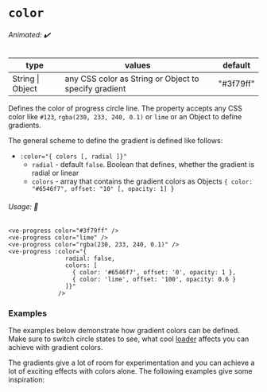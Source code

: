 # `color`

###### Animated: ✔️

| type    | values                                 | default |
|---------|----------------------------------------|---------|
| String \| Object  | any CSS color as String or Object to specify gradient |   "#3f79ff"   |

Defines the color of progress circle line. The property accepts any CSS color like `#123`, `rgba(230, 233, 240, 0.1)` 
or `lime` or an Object to define gradients.

The general scheme to define the gradient is defined like follows:

- `:color="{ colors [, radial ]}"`
    - `radial` - default `false`. Boolean that defines, whether the gradient is radial or linear
    - `colors` - array that contains the gradient colors as Objects `{ color: "#6546f7", offset: "10" [, opacity: 1] }`
    

###### Usage: 📜

```vue
<ve-progress color="#3f79ff" />
<ve-progress color="lime" />
<ve-progress color="rgba(230, 233, 240, 0.1)" />
<ve-progress :color="{
                radial: false,
                colors: [
                  { color: '#6546f7', offset: '0', opacity: 1 },
                  { color: 'lime', offset: '100', opacity: 0.6 }
                ]}" 
              />
```

### Examples

<example-container class="mb-16">
<template #default="{ progress, loading, slider, noData, determinate }">
<v-e-p class="mr-2" size="160" :progress="progress" :loading="loading" :no-data="noData" :determinate="determinate" color="DimGray"/>
<v-e-p class="mr-2" size="160" :progress="progress" :loading="loading" :no-data="noData" :determinate="determinate" color="#1ABC9C"/>
<v-e-p class="mr-2" size="160" :progress="progress" :loading="loading" :no-data="noData" :determinate="determinate" color="rgba(255, 87, 51, 0.7)"/>
<color-random :progress="progress" :loading="loading" :no-data="noData" :determinate="determinate"/>
</template>
<template #code="{ progress }">
<CodeGroup>
<CodeGroupItem >

```vue:no-v-pre
<template>
  <ve-progress :progress="{{ progress }}" color="DimGray"/>
  <ve-progress :progress="{{ progress }}" color="#1ABC9C"/>
  <ve-progress :progress="{{ progress }}" color="rgba(255, 87, 51, 0.7)"/>
</template>
```
</CodeGroupItem>
</CodeGroup>
</template>
</example-container>

The examples below demonstrate how gradient colors can be defined. Make sure to switch circle states to see, what cool [loader](.(loader.md))
affects you can achieve with gradient colors.

<color-gradient class="mb-16">
<template #code="{ progress }">
<CodeGroup>
<CodeGroupItem >

```vue:no-v-pre
<template>
  <ve-progress :progress="{{ progress }}" state :color="gradient1"/>
  <ve-progress :progress="{{ progress }}" :color="gradient2"/>
  <ve-progress :progress="{{ progress }}" :color="gradient3"/>
</template>
<script>
  export default {
    data: () => ({
      gradient1: {
        colors: [
          {
            color: "#3498DB",
            offset: "0",
            opacity: 0.5
          },
          {
            color: "rgb(72, 201, 176)",
            offset: "25"
          },
          {
            color: "hsl(48, 89%, 60%, 0.2)",
            offset: "50"
          },
          {
            color: "Crimson",
            offset: "75"
          },
          {
            color: "#8A2BE2\t",
            offset: "100"
          }
        ]
      },
      gradient2: {
        radial: true,
        colors: [
          {
            color: "#3498DB",
            offset: "0",
            opacity: 0.5
          },
          {
            color: "rgb(72, 201, 176)",
            offset: "25"
          },
          {
            color: "hsl(48, 89%, 60%, 0.2)",
            offset: "50"
          },
          {
            color: "Crimson",
            offset: "75"
          },
          {
            color: "#8A2BE2",
            offset: "100"
          }
        ]
      },
    }),
}
</script>
```
</CodeGroupItem>
</CodeGroup>
</template>
</color-gradient>

The gradients give a lot of room for experimentation and you can achieve a lot of exciting effects with colors alone. 
The following examples give some inspiration:

<color-gradient-crazy>
<template #code="{ progress }">
<CodeGroup>
<CodeGroupItem >

```vue:no-v-pre
<template>
  <ve-progress :progress="{{ progress }}" :color="gradient1" :thickness="40"/>                                                       
  <ve-progress :progress="{{ progress }}" :color="gradient1" line="butt" :thickness="50"/>                                           
  <ve-progress :progress="{{ progress }}" :color="gradient3" line="round" :thickness="10" :empty-thickness="2"/>                     
  <ve-progress :progress="{{ progress }}" :color="gradient4" line="butt" line-mode="in-over" :thickness="100" :empty-thickness="2"/> 
  <ve-progress :progress="{{ progress }}" :color="gradient5" line="round" line-mode="out-over" :thickness="20" :empty-thickness="2"/>
  <ve-progress :progress="{{ progress }}" :color="gradient6" line="round" line-mode="out-over" :thickness="20" :empty-thickness="2"/>
  <ve-progress :progress="{{ progress }}" :color="gradient7" line="round" line-mode="out-over" :thickness="20" :empty-thickness="1"/>
  <ve-progress :progress="{{ progress }}" :color="gradient2" line="butt" :thickness="100" :empty-thickness="1"/>
  <ve-progress :progress="{{ progress }}" :color="gradient2" line="butt" :thickness="150" :empty-thickness="1"/>
</template>
<script>
  export default {
    data: () => ({
      gradient1: {
      radial: true,
      colors: [
        {
          color: "#3260FC",
          offset: "50",
          opacity: "0.15",
        },
        {
          color: "#3260FC",
          offset: "70",
          opacity: "0.15",
        },
        {
          color: "#3260FC",
          offset: "70",
          opacity: "0.1",
        },
        {
          color: "#3260FC",
          offset: "90",
          opacity: "1",
        },
        {
          color: "#3260FC",
          offset: "60",
          opacity: "1",
        },
        {
          color: "#3260FC",
          offset: "0",
          opacity: "0",
        },
      ],
    },
    gradient2: {
      radial: true,
      colors: [
        {
          color: "#8A2BE2",
          offset: "0",
          opacity: 0.5,
        },
        {
          color: "#8A2BE2",
          offset: "98",
          opacity: 0.5,
        },
        {
          color: "#3260FC",
          offset: "99",
          opacity: 1,
        },
        {
          color: "#3260FC",
          offset: "100",
          opacity: 1,
        },
      ],
    },
    gradient3: {
      radial: true,
      colors: [
        {
          color: "#3260FC",
          offset: "96",
          opacity: 1,
        },
        {
          color: "#3260FC",
          offset: "98",
          opacity: 1,
        },
        {
          color: "#e6e9f0",
          offset: "99.9",
          opacity: 1,
        },
        {
          color: "#3260FC",
          offset: "100",
          opacity: 1,
        },
      ],
    },
    gradient4: {
      radial: true,
      colors: [
        {
          color: "#3260FC",
          offset: "49",
          opacity: 1,
        },
        {
          color: "black",
          offset: "50",
          opacity: 0,
        },
        {
          color: "black",
          offset: "90",
          opacity: 0,
        },
        {
          color: "#3260FC",
          offset: "95",
          opacity: 1,
        },
        {
          color: "#3260FC",
          offset: "100",
          opacity: 0.2,
        },
      ],
    },
    gradient5: {
      radial: true,
      colors: [
        {
          color: "#3260FC",
          offset: "49",
          opacity: 1,
        },
        {
          color: "#3260FC",
          offset: "80",
          opacity: 1,
        },
        {
          color: "#3260FC",
          offset: "100",
          opacity: 0,
        },
      ],
    },
    gradient6: {
      radial: true,
      colors: [
        {
          color: "#3260FC",
          offset: "89",
          opacity: 0,
        },
        {
          color: "#3260FC",
          offset: "91",
          opacity: 1,
        },
        {
          color: "#3260FC",
          offset: "93",
          opacity: 0,
        },
        {
          color: "#3260FC",
          offset: "95",
          opacity: 1,
        },
        {
          color: "#3260FC",
          offset: "97",
          opacity: 0,
        },
        {
          color: "#3260FC",
          offset: "99",
          opacity: 1,
        },
        {
          color: "#3260FC",
          offset: "100",
          opacity: 0,
        },
      ],
    },
    gradient7: {
      radial: true,
      colors: [
        {
          color: "#3260FC",
          offset: "88",
          opacity: 0,
        },
        {
          color: "#D4AC0D",
          offset: "90",
          opacity: 0,
        },
        {
          color: "#27AE60",
          offset: "93",
          opacity: 1,
        },
        {
          color: "#E74C3C",
          offset: "96",
          opacity: 1,
        },
        {
          color: "#3260FC",
          offset: "99",
          opacity: 1,
        },
        {
          color: "#3260FC",
          offset: "100",
          opacity: 0,
        },
      ],
    },
  }),
}
</script>
```
</CodeGroupItem>
</CodeGroup>
</template>
</color-gradient-crazy>
